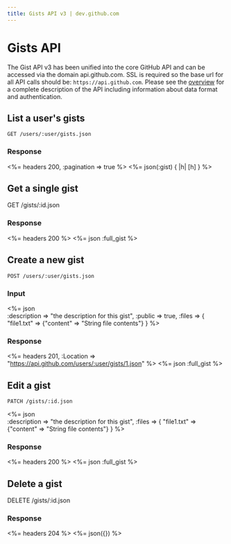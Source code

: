 ```yaml
---
title: Gists API v3 | dev.github.com
---
```


# Gists API

The Gist API v3 has been unified into the core GitHub API and can be
accessed via the domain api.github.com. SSL is required so the base url
for all API calls should be: `https://api.github.com`.
Please see the [overview](/v3/) for a complete description of the API
including information about data format and authentication.

## List a user's gists

    GET /users/:user/gists.json

### Response

<%= headers 200, :pagination => true %>
<%= json(:gist) { |h| [h] } %>

## Get a single gist

   GET /gists/:id.json

### Response

<%= headers 200 %>
<%= json :full_gist %>

## Create a new gist

    POST /users/:user/gists.json

### Input

<%= json \
  :description => "the description for this gist",
  :public      => true,
  :files => {
    "file1.txt" => {"content" => "String file contents"}
  } %>

### Response

<%= headers 201,
      :Location => "https://api.github.com/users/:user/gists/1.json" %>
<%= json :full_gist %>

## Edit a gist

    PATCH /gists/:id.json

<%= json \
  :description => "the description for this gist",
  :files => {
    "file1.txt" => {"content" => "String file contents"}
  } %>

### Response

<%= headers 200 %>
<%= json :full_gist %>

## Delete a gist

   DELETE /gists/:id.json

### Response

<%= headers 204 %>
<%= json({}) %>

